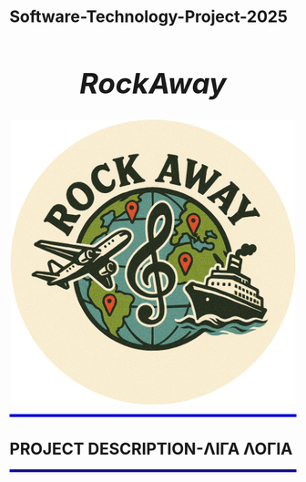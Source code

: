 # Software-Technology-Project-2025

<h1 style="text-align:center; font-size:50px;">
  <b><i> RockAway </i></b> 
</h1>


<div align="center">
<img src="https://github.com/dourougouu/Software-Technology-Project-2025/blob/main/Photos/RockAway_Logo.png?raw=true" width="500">
</div>

<hr style="border: 2px solid blue;">
<h1><b> PROJECT DESCRIPTION-ΛΙΓΑ ΛΟΓΙΑ </b></h1>
<hr style="border: 2px solid blue;">
